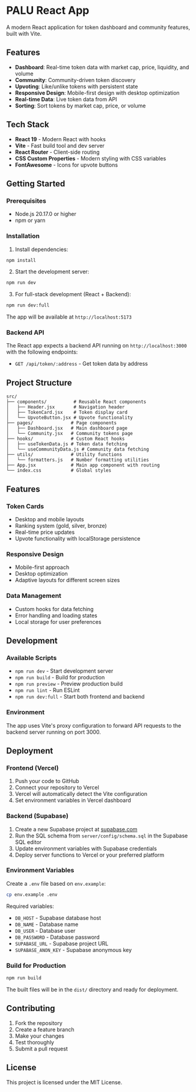 # PALU React App

A modern React application for token dashboard and community features, built with Vite.

## Features

- **Dashboard**: Real-time token data with market cap, price, liquidity, and volume
- **Community**: Community-driven token discovery
- **Upvoting**: Like/unlike tokens with persistent state
- **Responsive Design**: Mobile-first design with desktop optimization
- **Real-time Data**: Live token data from API
- **Sorting**: Sort tokens by market cap, price, or volume

## Tech Stack

- **React 19** - Modern React with hooks
- **Vite** - Fast build tool and dev server
- **React Router** - Client-side routing
- **CSS Custom Properties** - Modern styling with CSS variables
- **FontAwesome** - Icons for upvote buttons

## Getting Started

### Prerequisites

- Node.js 20.17.0 or higher
- npm or yarn

### Installation

1. Install dependencies:
```bash
npm install
```

2. Start the development server:
```bash
npm run dev
```

3. For full-stack development (React + Backend):
```bash
npm run dev:full
```

The app will be available at `http://localhost:5173`

### Backend API

The React app expects a backend API running on `http://localhost:3000` with the following endpoints:

- `GET /api/token/:address` - Get token data by address

## Project Structure

```
src/
├── components/          # Reusable React components
│   ├── Header.jsx       # Navigation header
│   ├── TokenCard.jsx    # Token display card
│   └── UpvoteButton.jsx # Upvote functionality
├── pages/              # Page components
│   ├── Dashboard.jsx   # Main dashboard page
│   └── Community.jsx   # Community tokens page
├── hooks/              # Custom React hooks
│   ├── useTokenData.js # Token data fetching
│   └── useCommunityData.js # Community data fetching
├── utils/              # Utility functions
│   └── formatters.js   # Number formatting utilities
├── App.jsx             # Main app component with routing
└── index.css           # Global styles
```

## Features

### Token Cards
- Desktop and mobile layouts
- Ranking system (gold, silver, bronze)
- Real-time price updates
- Upvote functionality with localStorage persistence

### Responsive Design
- Mobile-first approach
- Desktop optimization
- Adaptive layouts for different screen sizes

### Data Management
- Custom hooks for data fetching
- Error handling and loading states
- Local storage for user preferences

## Development

### Available Scripts

- `npm run dev` - Start development server
- `npm run build` - Build for production
- `npm run preview` - Preview production build
- `npm run lint` - Run ESLint
- `npm run dev:full` - Start both frontend and backend

### Environment

The app uses Vite's proxy configuration to forward API requests to the backend server running on port 3000.

## Deployment

### Frontend (Vercel)

1. Push your code to GitHub
2. Connect your repository to Vercel
3. Vercel will automatically detect the Vite configuration
4. Set environment variables in Vercel dashboard

### Backend (Supabase)

1. Create a new Supabase project at [supabase.com](https://supabase.com)
2. Run the SQL schema from `server/config/schema.sql` in the Supabase SQL editor
3. Update environment variables with Supabase credentials
4. Deploy server functions to Vercel or your preferred platform

### Environment Variables

Create a `.env` file based on `env.example`:

```bash
cp env.example .env
```

Required variables:
- `DB_HOST` - Supabase database host
- `DB_NAME` - Database name
- `DB_USER` - Database user
- `DB_PASSWORD` - Database password
- `SUPABASE_URL` - Supabase project URL
- `SUPABASE_ANON_KEY` - Supabase anonymous key

### Build for Production

```bash
npm run build
```

The built files will be in the `dist/` directory and ready for deployment.

## Contributing

1. Fork the repository
2. Create a feature branch
3. Make your changes
4. Test thoroughly
5. Submit a pull request

## License

This project is licensed under the MIT License.